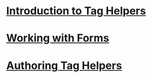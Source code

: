 # [Introduction to Tag Helpers](intro.md)
# [Working with Forms](../working-with-forms.md)
# [Authoring Tag Helpers](authoring.md)
